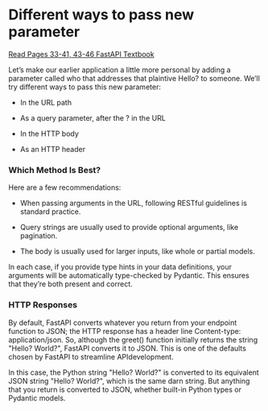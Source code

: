 # Different ways to pass new parameter

[Read Pages 33-41, 43-46 FastAPI Textbook](https://www.amazon.com/FastAPI-Bill-Lubanovic-ebook/dp/B0CLKZJSGV/ref=sr_1_1)

Let’s make our earlier application a little more personal by adding a parameter called who that addresses that plaintive Hello? to someone. We’ll try different ways to pass
this new parameter:

* In the URL path

* As a query parameter, after the ? in the URL

* In the HTTP body

* As an HTTP header

### Which Method Is Best?

Here are a few recommendations:

* When passing arguments in the URL, following RESTful guidelines is standard
practice.

* Query strings are usually used to provide optional arguments, like pagination.

* The body is usually used for larger inputs, like whole or partial models.

In each case, if you provide type hints in your data definitions, your arguments will be automatically type-checked by Pydantic. This ensures that they’re both present and correct.

### HTTP Responses

By default, FastAPI converts whatever you return from your endpoint function to JSON; the HTTP response has a header line Content-type: application/json. So, although the greet() function initially returns the string "Hello? World?", FastAPI
converts it to JSON. This is one of the defaults chosen by FastAPI to streamline APIdevelopment.

In this case, the Python string "Hello? World?" is converted to its equivalent JSON string "Hello? World?", which is the same darn string. But anything that you return
is converted to JSON, whether built-in Python types or Pydantic models.